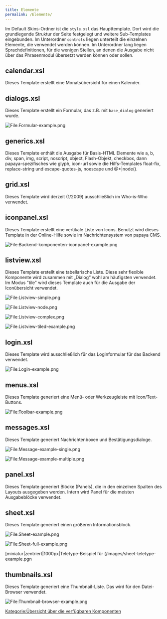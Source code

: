 ```yaml
---
title: Elemente
permalink: /Elemente/
---
```


Im Default Skins-Ordner ist die `style.xsl` das Haupttemplate. Dort wird die grundlegende Struktur der Seite festgelegt und weitere Sub-Templates eingebunden. Im Unterordner `controls` liegen unterteilt die einzelnen Elemente, die verwendet werden können. Im Unterordner lang liegen Sprachdefinitionen, für die wenigen Stellen, an denen die Ausgabe nicht über das Phrasenmodul übersetzt werden können oder sollen.

calendar.xsl
------------

Dieses Template erstellt eine Monatsübersicht für einen Kalender.

dialogs.xsl
-----------

Dieses Template erstellt ein Formular, das z.B. mit `base_dialog` generiert wurde.

![File:Formular-example.png](images/Formular-example.png)

generics.xsl
------------

Dieses Template enthält die Ausgabe für Basis-HTML Elemente wie a, b, div, span, img, script, noscript, object, Flash-Objekt, checkbox, dann papaya-spezifisches wie glyph, icon-url sowie die Hilfs-Templates float-fix, replace-string und escape-quotes-js, noescape und @\*|node().

grid.xsl
--------

Dieses Template wird derzeit (1/2009) ausschließlich im Who-is-Who verwendet.

iconpanel.xsl
-------------

Dieses Template erstellt eine vertikale Liste von Icons. Benutzt wird dieses Template in der Online-Hilfe sowie im Nachrichtensystem von papaya CMS.

![File:Backend-komponenten-iconpanel-example.png](images/Backend-komponenten-iconpanel-example.png)

listview.xsl
------------

Dieses Template erstellt eine tabellarische Liste. Diese sehr flexible Komponente wird zusammen mit „Dialog“ wohl am häufigsten verwendet. Im Modus "tile" wird dieses Template auch für die Ausgabe der Iconübersicht verwendet.

![File:Listview-simple.png](images/Listview-simple.png)

![File:Listview-node.png](images/Listview-node.png)

![File:Listview-complex.png](images/Listview-complex.png)

![File:Listview-tiled-example.png](images/Listview-tiled-example.png)

login.xsl
---------

Dieses Template wird ausschließlich für das Loginformular für das Backend verwendet.

![File:Login-example.png](images/Login-example.png)

menus.xsl
---------

Dieses Template generiert eine Menü- oder Werkzeugleiste mit Icon/Text-Buttons.

![File:Toolbar-example.png](images/Toolbar-example.png)

messages.xsl
------------

Dieses Template generiert Nachrichtenboxen und Bestätigungsdialoge.

![File:Message-example-single.png](images/Message-example-single.png)

![File:Message-example-multiple.png](images/Message-example-multiple.png)

panel.xsl
---------

Dieses Template generiert Blöcke (Panels), die in den einzelnen Spalten des Layouts ausgegeben werden. Intern wird Panel für die meisten Ausgabeblöcke verwendet.

sheet.xsl
---------

Dieses Template generiert einen größeren Informationsblock.

![File:Sheet-example.png](images/Sheet-example.png)

![File:Sheet-full-example.png](images/Sheet-full-example.png)

[miniatur|zentriert|1000px|Teletype-Beispiel für (/images/sheet-teletype-example.pgn

thumbnails.xsl
--------------

Dieses Template generiert eine Thumbnail-Liste. Das wird für den Datei-Browser verwendet.

![File:Thumbnail-browser-example.png](/images/Thumbnail-browser-example.png)

[Kategorie:Übersicht über die verfügbaren Komponenten](/Kategorie:Übersicht_über_die_verfügbaren_Komponenten )
